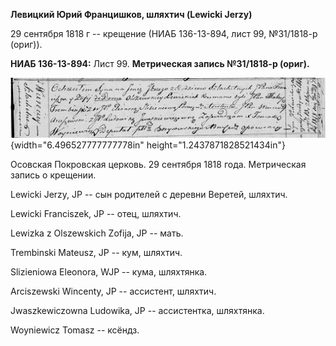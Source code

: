 **Левицкий Юрий Францишков, шляхтич (Lewicki Jerzy)**

29 сентября 1818 г -- крещение (НИАБ 136-13-894, лист 99, №31/1818-р
(ориг)).

**НИАБ 136-13-894:** Лист 99. **Метрическая запись №31/1818-р (ориг).**

![](./media/22361556c60848dfeb5c9982e671bd6f6dbaa938.png){width="6.496527777777778in"
height="1.2437871828521434in"}

Осовская Покровская церковь. 29 сентября 1818 года. Метрическая запись о
крещении.

Lewicki Jerzy, JP -- сын родителей с деревни Веретей, шляхтич.

Lewicki Franciszek, JP -- отец, шляхтич.

Lewizka z Olszewskich Zofija, JP -- мать.

Trembinski Mateusz, JP -- кум, шляхтич.

Slizieniowa Eleonora, WJP -- кума, шляхтянка.

Arciszewski Wincenty, JP -- ассистент, шляхтич.

Jwaszkewiczowna Ludowika, JP -- ассистентка, шляхтянка.

Woyniewicz Tomasz -- ксёндз.

